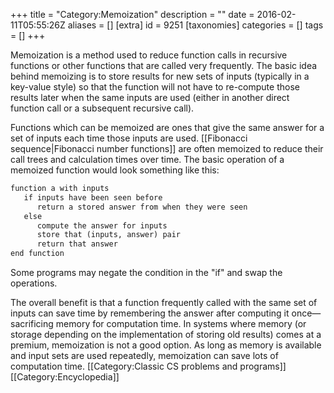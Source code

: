 +++
title = "Category:Memoization"
description = ""
date = 2016-02-11T05:55:26Z
aliases = []
[extra]
id = 9251
[taxonomies]
categories = []
tags = []
+++

Memoization is a method used to reduce function calls in recursive functions or other functions that are called very frequently. The basic idea behind memoizing is to store results for new sets of inputs (typically in a key-value style) so that the function will not have to re-compute those results later when the same inputs are used (either in another direct function call or a subsequent recursive call).

Functions which can be memoized are ones that give the same answer for a set of inputs each time those inputs are used. [[Fibonacci sequence|Fibonacci number functions]] are often memoized to reduce their call trees and calculation times over time. The basic operation of a memoized function would look something like this:

```txt
function a with inputs
   if inputs have been seen before
      return a stored answer from when they were seen
   else
      compute the answer for inputs
      store that (inputs, answer) pair
      return that answer
end function
```

Some programs may negate the condition in the "if" and swap the operations. 

The overall benefit is that a function frequently called with the same set of inputs can save time by remembering the answer after computing it once&mdash;sacrificing memory for computation time. In systems where memory (or storage depending on the implementation of storing old results) comes at a premium, memoization is not a good option. As long as memory is available and input sets are used repeatedly, memoization can save lots of computation time.
[[Category:Classic CS problems and programs]] [[Category:Encyclopedia]]
